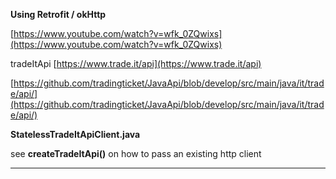 **Using Retrofit / okHttp**

[https://www.youtube.com/watch?v=wfk_0ZQwixs](https://www.youtube.com/watch?v=wfk_0ZQwixs)

tradeItApi
[https://www.trade.it/api](https://www.trade.it/api)

[https://github.com/tradingticket/JavaApi/blob/develop/src/main/java/it/trade/api/](https://github.com/tradingticket/JavaApi/blob/develop/src/main/java/it/trade/api/)

**StatelessTradeItApiClient.java**

see  **createTradeItApi()** on how to pass an existing http client

--------


